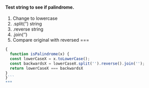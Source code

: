 #### Test string to see if palindrome.

1. Change to lowercase
2. .split(‘’) string
3. .reverse string
4. .join(‘’)
5. Compare original with reversed ===

```javascript
{
  function isPalindrome(x) {
  const lowerCaseX = x.toLowerCase();
  const backwardsX = lowerCaseX.split('').reverse().join('');
  return lowerCaseX === backwardsX
}
}```
***



